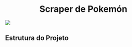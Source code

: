 <h1 align="center">Scraper de Pokemón</h1>

<img src = 'https://i0.wp.com/multarte.com.br/wp-content/uploads/2019/03/pokemon-png-logo.png?fit=2000%2C736&ssl=1'>

<h2>Estrutura do Projeto<h2>
